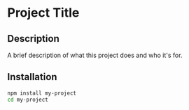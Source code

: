 # Project Title

## Description
A brief description of what this project does and who it's for.

## Installation
```bash
npm install my-project
cd my-project
